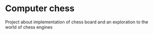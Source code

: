 # Computer chess
Project about implementation of chess board and an exploration to the world of chess engines